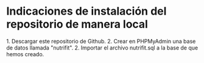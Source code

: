 <h1> Indicaciones de instalación del repositorio de manera local</h1>
1. Descargar este repositorio de Github.
2. Crear en PHPMyAdmin una base de datos llamada "nutrifit".
2. Importar el archivo nutrifit.sql a la base de que hemos creado.
